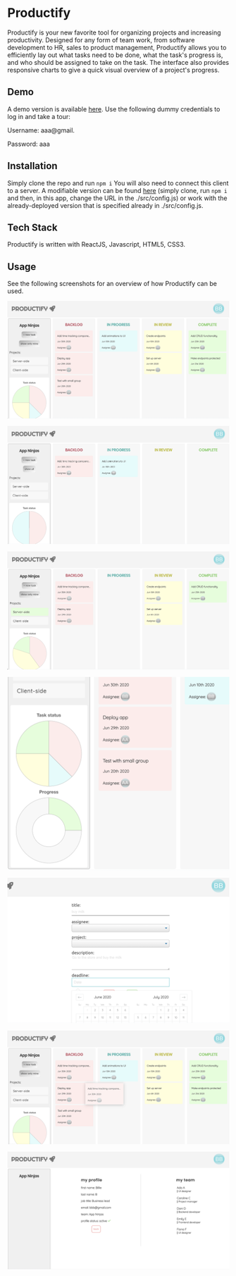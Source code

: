 # Productify

Productify is your new favorite tool for organizing projects and increasing productivity. Designed for any form of team work, from software development to HR, sales to product management, Productify allows you to efficiently lay out what tasks need to be done, what the task's progress is, and who should be assigned to take on the task. The interface also provides responsive charts to give a quick visual overview of a project's progress.

## Demo

A demo version is available [here](https://productify-app.now.sh/).
Use the following dummy credentials to log in and take a tour:

Username: aaa@gmail.

Password: aaa

## Installation

Simply clone the repo and run ```npm i```
You will also need to connect this client to a server. A modifiable version can be found [here](https://github.com/ailsamm/productify-server) (simply clone, run ```npm i``` and then, in this app, change the URL in the ./src/config.js) or work with the already-deployed version that is specified already in ./src/config.js.

## Tech Stack
Productify is written with ReactJS, Javascript, HTML5, CSS3.

## Usage
See the following screenshots for an overview of how Productify can be used.

![projects page](./public/images/projects.png)

![show only my tasks](./public/images/showonlymine.png)

![filter by project](./public/images/filterbyproject.png)

![charts](./public/images/charts.png)

![add new task](./public/images/addtask.png)

![move tasks](./public/images/movetasks.png)

![my profile](./public/images/myprofile.png)